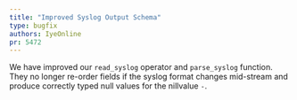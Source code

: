 ```yaml
---
title: "Improved Syslog Output Schema"
type: bugfix
authors: IyeOnline
pr: 5472
---
```


We have improved our `read_syslog` operator and `parse_syslog`
function. They no longer re-order fields if the syslog format
changes mid-stream and produce correctly typed null values for
the nillvalue `-`.
